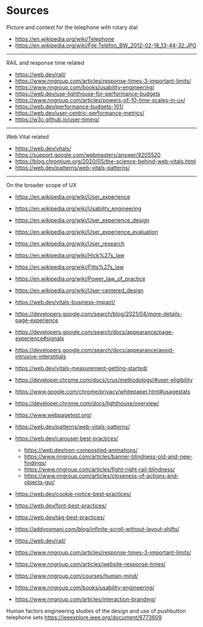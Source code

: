 # Sources

Picture and context for the telephone with rotary dial

- https://en.wikipedia.org/wiki/Telephone
- https://en.wikipedia.org/wiki/File:Telefon_BW_2012-02-18_13-44-32.JPG

-----

RAIL and response time related

- https://web.dev/rail/
- https://www.nngroup.com/articles/response-times-3-important-limits/
- https://www.nngroup.com/books/usability-engineering/
- https://web.dev/use-lighthouse-for-performance-budgets
- https://www.nngroup.com/articles/powers-of-10-time-scales-in-ux/
- https://web.dev/performance-budgets-101/
- https://web.dev/user-centric-performance-metrics/
- https://w3c.github.io/user-timing/

-----

Web Vital related

- https://web.dev/vitals/
- https://support.google.com/webmasters/answer/9205520
- https://blog.chromium.org/2020/05/the-science-behind-web-vitals.html
- https://web.dev/patterns/web-vitals-patterns/

-----

On the broader scope of UX

- https://en.wikipedia.org/wiki/User_experience
- https://en.wikipedia.org/wiki/Usability_engineering
- https://en.wikipedia.org/wiki/User_experience_design
- https://en.wikipedia.org/wiki/User_experience_evaluation
- https://en.wikipedia.org/wiki/User_research

- https://en.wikipedia.org/wiki/Hick%27s_law
- https://en.wikipedia.org/wiki/Fitts%27s_law
- https://en.wikipedia.org/wiki/Power_law_of_practice
- https://en.wikipedia.org/wiki/User-centered_design

- https://web.dev/vitals-business-impact/
- https://developers.google.com/search/blog/2021/04/more-details-page-experience
- https://developers.google.com/search/docs/appearance/page-experience#signals
- https://developers.google.com/search/docs/appearance/avoid-intrusive-interstitials
- https://web.dev/vitals-measurement-getting-started/
- https://developer.chrome.com/docs/crux/methodology/#user-eligibility
- https://www.google.com/chrome/privacy/whitepaper.html#usagestats


- https://developer.chrome.com/docs/lighthouse/overview/
- https://www.webpagetest.org/

- https://web.dev/patterns/web-vitals-patterns/
- https://web.dev/carousel-best-practices/
  - https://web.dev/non-composited-animations/
  - https://www.nngroup.com/articles/banner-blindness-old-and-new-findings/
  - https://www.nngroup.com/articles/fight-right-rail-blindness/
  - https://www.nngroup.com/articles/closeness-of-actions-and-objects-gui/
- https://web.dev/cookie-notice-best-practices/
- https://web.dev/font-best-practices/
- https://web.dev/tag-best-practices/
- https://addyosmani.com/blog/infinite-scroll-without-layout-shifts/


- https://web.dev/rail/
- https://www.nngroup.com/articles/response-times-3-important-limits/
- https://www.nngroup.com/articles/website-response-times/
- https://www.nngroup.com/courses/human-mind/
- https://www.nngroup.com/books/usability-engineering/
- https://www.nngroup.com/articles/interaction-branding/

Human factors engineering studies of the design and use of pushbutton telephone sets
https://ieeexplore.ieee.org/document/6773609
